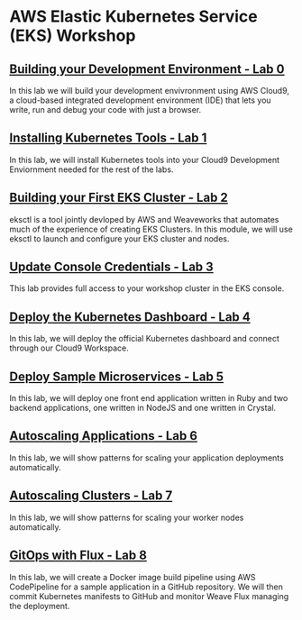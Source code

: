 # AWS Elastic Kubernetes Service (EKS) Workshop

## [Building your Development Environment - Lab 0](./0-build-your-development-environment)

In this lab we will build your development envivronment using AWS Cloud9, a cloud-based integrated development environment (IDE) that lets you write, run and debug your code with just a browser.

## [Installing Kubernetes Tools - Lab 1](./1-install-kubernetes-tools)

In this lab, we will install Kubernetes tools into your Cloud9 Development Enviornment needed for the rest of the labs.

## [Building your First EKS Cluster - Lab 2](./2-build-eks-cluster-eksctl)

eksctl is a tool jointly devloped by AWS and Weaveworks that automates much of the experience of creating EKS Clusters. In this module, we will use eksctl to launch and configure your EKS cluster and nodes.

## [Update Console Credentials - Lab 3](./3-update-console-credentials)

This lab provides full access to your workshop cluster in the EKS console.

## [Deploy the Kubernetes Dashboard - Lab 4](./4-deploy-kubernetes-dashboard)

In this lab, we will deploy the official Kubernetes dashboard and connect through our Cloud9 Workspace.

## [Deploy Sample Microservices - Lab 5](./5-deploy-sample-microservices)

In this lab, we will deploy one front end application written in Ruby and two backend applications, one written in NodeJS and one written in Crystal.

## [Autoscaling Applications - Lab 6](./6-autoscaling-applications)

In this lab, we will show patterns for scaling your application deployments automatically.

## [Autoscaling Clusters - Lab 7](./7-autoscaling-clusters)

In this lab, we will show patterns for scaling your worker nodes automatically.

## [GitOps with Flux - Lab 8](./8-gitops-with-flux)

In this lab, we will create a Docker image build pipeline using AWS CodePipeline for a sample application in a GitHub repository. We will then commit Kubernetes manifests to GitHub and monitor Weave Flux managing the deployment.